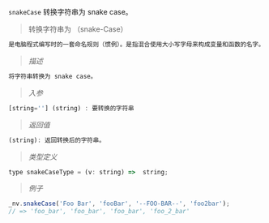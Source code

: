 `snakeCase` 转换字符串为 snake case。

> 转换字符串为 （snake-Case） 

```javascript
是电脑程式编写时的一套命名规则（惯例）。是指混合使用大小写字母来构成变量和函数的名字。
```
> *描述*

```javascript
将字符串转换为 snake case。
```

> *入参*

```javascript
[string=''] (string) : 要转换的字符串
```

> *返回值*

```javascript
(string): 返回转换后的字符串。

```

> *类型定义*

```javascript
type snakeCaseType = (v: string) =>  string;
```

> *例子*

```javascript
_nv.snakeCase('Foo Bar', 'fooBar', '--FOO-BAR--', 'foo2bar');
// => 'foo_bar', 'foo_bar', 'foo_bar', 'foo_2_bar'
```



